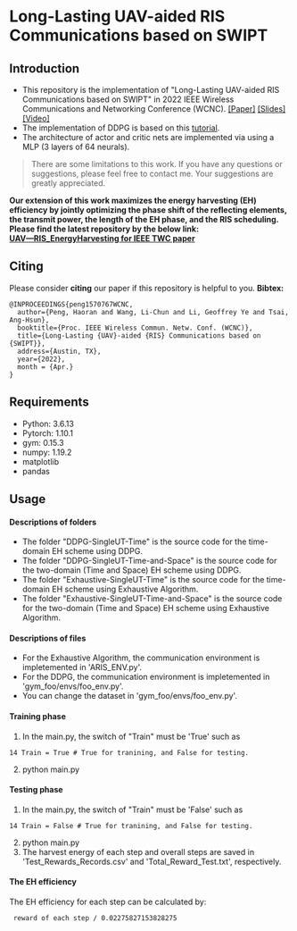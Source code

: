 # Long-Lasting UAV-aided RIS Communications based on SWIPT
## Introduction
- This repository is the implementation of "Long-Lasting UAV-aided RIS Communications based on SWIPT" in 2022 IEEE Wireless Communications and Networking Conference (WCNC). [[Paper]](https://ieeexplore.ieee.org/document/9771999) [[Slides]](https://haoran-peng.github.io/Slides/EH_UAV_RIS.pdf) [[Video]](https://www.bilibili.com/video/BV1jL4y1F7oA#reply112394783936)
- The implementation of DDPG is based on this [tutorial](https://towardsdatascience.com/deep-deterministic-policy-gradients-explained-2d94655a9b7b).
- The architecture of actor and critic nets are implemented via using a MLP (3 layers of 64 neurals).

> There are some limitations to this work. If you have any questions or suggestions, please feel free to contact me. Your suggestions are greatly appreciated.


__Our extension of this work maximizes the energy harvesting (EH) efficiency by jointly optimizing the phase shift of the reflecting elements, the transmit power, the length of the EH phase, and the RIS scheduling. Please find the latest repository by the below link:  
[UAV—RIS_EnergyHarvesting for IEEE TWC paper](https://github.com/Haoran-Peng/UAV-RIS_EnergyHarvesting)__

## Citing
Please consider **citing** our paper if this repository is helpful to you.
**Bibtex:**
```
@INPROCEEDINGS{peng1570767WCNC,
  author={Peng, Haoran and Wang, Li-Chun and Li, Geoffrey Ye and Tsai, Ang-Hsun},
  booktitle={Proc. IEEE Wireless Commun. Netw. Conf. (WCNC)}, 
  title={Long-Lasting {UAV}-aided {RIS} Communications based on {SWIPT}},
  address={Austin, TX},
  year={2022},
  month = {Apr.}
}
```
## Requirements
- Python: 3.6.13
- Pytorch: 1.10.1
- gym: 0.15.3
- numpy: 1.19.2
- matplotlib
- pandas

## Usage
#### Descriptions of folders
- The folder "DDPG-SingleUT-Time" is the source code for the time-domain EH scheme using DDPG.
- The folder "DDPG-SingleUT-Time-and-Space" is the source code for the two-domain (Time and Space) EH scheme using DDPG.
- The folder "Exhaustive-SingleUT-Time" is the source code for the time-domain EH scheme using Exhaustive Algorithm.
- The folder "Exhaustive-SingleUT-Time-and-Space" is the source code for the two-domain (Time and Space) EH scheme using  Exhaustive Algorithm.

#### Descriptions of files
- For the Exhaustive Algorithm, the communication environment is impletemented in 'ARIS_ENV.py'.
- For the DDPG, the communication environment is impletemented in 'gym_foo/envs/foo_env.py'.
- You can change the dataset in 'gym_foo/envs/foo_env.py'.

#### Training phase
1. In the main.py, the switch of "Train" must be 'True' such as
```
14 Train = True # True for tranining, and False for testing.
```
2. python main.py

#### Testing phase
1. In the main.py, the switch of "Train" must be 'False' such as
```
14 Train = False # True for tranining, and False for testing.
```
2. python main.py
3. The harvest energy of each step and overall steps are saved in 'Test_Rewards_Records.csv' and 'Total_Reward_Test.txt', respectively.

#### The EH efficiency
The EH efficiency for each step can be calculated by:
```
 reward of each step / 0.02275827153828275
```
